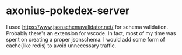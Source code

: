 # axonius-pokedex-server

I used https://www.jsonschemavalidator.net/ for schema validation. 
Probably there's an extension for vscode.
In fact, most of my time was spent on creating a proper jsonschema.
I would add some form of cache(like redis) to avoid unnecessary traffic.
